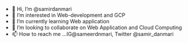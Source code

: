 - 👋 Hi, I’m @samirdanmari
- 👀 I’m interested in Web-development  and GCP
- 🌱 I’m currently learning Web application
- 💞️ I’m looking to collaborate on Web Application and Cloud Computing
- 📫 How to reach me ...IG@sameerdnmari, Twitter @samir_danmari

<!---
samirdanmari/samirdanmari is a ✨ special ✨ repository because its `README.md` (this file) appears on your GitHub profile.
You can click the Preview link to take a look at your changes.
--->
